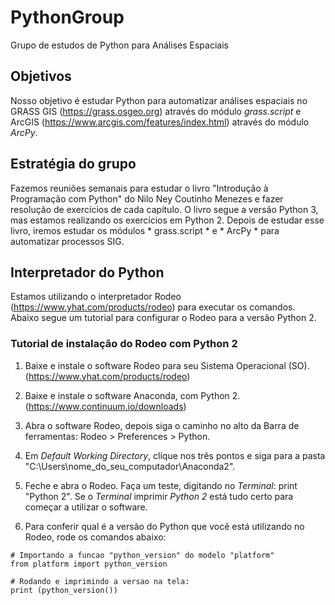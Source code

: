 # PythonGroup
Grupo de estudos de Python para Análises Espaciais

## Objetivos
Nosso objetivo é estudar Python para automatizar análises espaciais no GRASS GIS (https://grass.osgeo.org) através do módulo *grass.script* e ArcGIS (https://www.arcgis.com/features/index.html) através do módulo *ArcPy*.


## Estratégia do grupo
Fazemos reuniões semanais para estudar o livro "Introdução à Programação com Python" do Nilo Ney Coutinho Menezes e fazer resolução de exercícios de cada capítulo. O livro segue a versão Python 3, mas estamos realizando os exercícios em Python 2. 
Depois de estudar esse livro, iremos estudar os módulos * grass.script * e * ArcPy * para automatizar processos SIG.

## Interpretador do Python
Estamos utilizando o interpretador Rodeo (https://www.yhat.com/products/rodeo) para executar os comandos. Abaixo segue um tutorial para configurar o Rodeo para a versão Python 2.

### Tutorial de instalação do Rodeo com Python 2
1. Baixe e instale o software Rodeo para seu Sistema Operacional (SO).
(https://www.yhat.com/products/rodeo)

2. Baixe e instale o software Anaconda, com Python 2.
(https://www.continuum.io/downloads)

3. Abra o software Rodeo, depois siga o caminho no alto da Barra de ferramentas: Rodeo > Preferences > Python.

4. Em *Default Working Directory*, clique nos três pontos e siga para a pasta "C:\Users\nome_do_seu_computador\Anaconda2".

5. Feche e abra o Rodeo. Faça um teste, digitando no *Terminal*: print "Python 2". Se o *Terminal* imprimir *Python 2* está tudo certo para começar a utilizar o software.

6. Para conferir qual é a versão do Python que você está utilizando no Rodeo, rode os comandos abaixo:
```[Python]
# Importando a funcao "python_version" do modelo "platform"
from platform import python_version

# Rodando e imprimindo a versao na tela:
print (python_version())
```
